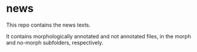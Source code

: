 # news

This repo contains the news texts.

It contains morphologically annotated and not annotated files, in the morph and no-morph subfolders, respectively. 
